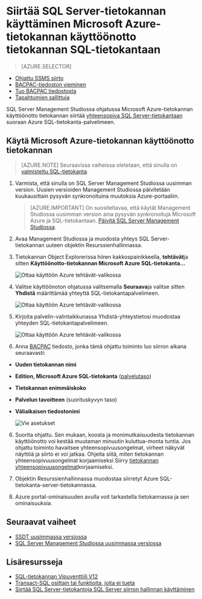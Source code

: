 <properties
   pageTitle="SQL Server-tietokannan siirtäminen SQL-tietokannan käyttäminen Microsoft Azure-tietokannan käyttöönotto tietokannan | Microsoft Azure"
   description="Microsoft Azure SQL-tietokanta-tietokannan siirtäminen, ohjattu Microsoft Azure-tietokannan luominen"
   services="sql-database"
   documentationCenter=""
   authors="CarlRabeler"
   manager="jhubbard"
   editor=""/>

<tags
   ms.service="sql-database"
   ms.devlang="NA"
   ms.topic="article"
   ms.tgt_pltfrm="NA"
   ms.workload="sqldb-migrate"
   ms.date="08/24/2016"
   ms.author="carlrab"/>

# <a name="migrate-sql-server-database-to-sql-database-using-deploy-database-to-microsoft-azure-database-wizard"></a>Siirtää SQL Server-tietokannan käyttäminen Microsoft Azure-tietokannan käyttöönotto tietokannan SQL-tietokantaan


> [AZURE.SELECTOR]
- [Ohjattu SSMS siirto](sql-database-cloud-migrate-compatible-using-ssms-migration-wizard.md)
- [BACPAC-tiedoston vieminen](sql-database-cloud-migrate-compatible-export-bacpac-ssms.md)
- [Tuo BACPAC tiedostosta](sql-database-cloud-migrate-compatible-import-bacpac-ssms.md)
- [Tapahtumien sallittuja](sql-database-cloud-migrate-compatible-using-transactional-replication.md)

SQL Server Management Studiossa ohjatussa Microsoft Azure-tietokannan käyttöönotto tietokannan siirtää [yhteensopiva SQL Server-tietokantaan](sql-database-cloud-migrate.md) suoraan Azure SQL-tietokanta-palvelimeen.

## <a name="use-the-deploy-database-to-microsoft-azure-database-wizard"></a>Käytä Microsoft Azure-tietokannan käyttöönotto tietokannan

> [AZURE.NOTE] Seuraavissa vaiheissa oletetaan, että sinulla on [valmisteltu SQL-tietokanta](https://azure.microsoft.com/documentation/learning-paths/sql-database-training-learn-sql-database/).

1. Varmista, että sinulla on SQL Server Management Studiossa uusimman version. Uusien versioiden Management Studiossa päivitetään kuukausittain pysyvän synkronoituina muutoksia Azure-portaaliin.

    > [AZURE.IMPORTANT] On suositeltavaa, että käytät Management Studiossa uusimman version aina pysyvän synkronoituja Microsoft Azure ja SQL-tietokantaan. [Päivitä SQL Server Management Studiossa](https://msdn.microsoft.com/library/mt238290.aspx).

2. Avaa Management Studiossa ja muodosta yhteys SQL Server-tietokannan uuteen objektin Resurssienhallinnassa.
3. Tietokannan Object Explorerissa hiiren kakkospainikkeella, **tehtävät**ja sitten **Käyttöönotto-tietokannan Microsoft Azure SQL-tietokanta...**

    ![Ottaa käyttöön Azure tehtävät-valikossa](./media/sql-database-cloud-migrate/MigrateUsingDeploymentWizard01.png)

4.  Valitse käyttöönoton ohjatussa valitsemalla **Seuraava**ja valitse sitten **Yhdistä** määrittämää yhteyttä SQL-tietokantapalvelimeen.

    ![Ottaa käyttöön Azure tehtävät-valikossa](./media/sql-database-cloud-migrate/MigrateUsingDeploymentWizard002.png)

5. Kirjoita palvelin-valintaikkunassa Yhdistä-yhteystietosi muodostaa yhteyden SQL-tietokantapalvelimeen.

    ![Ottaa käyttöön Azure tehtävät-valikossa](./media/sql-database-cloud-migrate/MigrateUsingDeploymentWizard00.png)

5.  Anna [BACPAC](https://msdn.microsoft.com/library/ee210546.aspx#Anchor_4) tiedosto, jonka tämä ohjattu toiminto luo siirron aikana seuraavasti:

 - **Uuden tietokannan nimi** 
 - **Edition, Microsoft Azure SQL-tietokanta** ([palvelutaso](sql-database-service-tiers.md))
 - **Tietokannan enimmäiskoko**
 - **Palvelun tavoitteen** (suorituskyvyn taso)
 - **Väliaikaisen tiedostonimi**  

    ![Vie asetukset](./media/sql-database-cloud-migrate/MigrateUsingDeploymentWizard02.png)

6.  Suorita ohjattu. Sen mukaan, koosta ja monimutkaisuudesta tietokannan käyttöönotto voi kestää muutaman minuutin kuluttua-monta tuntia. Jos ohjattu toiminto havaitsee yhteensopivuusongelmat, virheet näkyvät näyttöä ja siirto ei voi jatkaa. Ohjeita siitä, miten tietokannan yhteensopivuusongelmat korjaamiseksi Siirry [tietokannan yhteensopivuusongelmat](sql-database-cloud-migrate-fix-compatibility-issues.md)korjaamiseksi.

7.  Objektin Resurssienhallinnassa muodostaa siirretyt Azure SQL-tietokanta-server-tietokannassa.
8.  Azure portal-ominaisuuden avulla voit tarkastella tietokannassa ja sen ominaisuuksia.

## <a name="next-steps"></a>Seuraavat vaiheet

- [SSDT uusimmassa versiossa](https://msdn.microsoft.com/library/mt204009.aspx)
- [SQL Server Management Studiossa uusimmassa versiossa](https://msdn.microsoft.com/library/mt238290.aspx)

## <a name="additional-resources"></a>Lisäresursseja

- [SQL-tietokannan Vipuventtiili V12](sql-database-v12-whats-new.md)
- [Transact-SQL osittain tai funktioita, joita ei tueta](sql-database-transact-sql-information.md)
- [Siirtää SQL Server-tietokantoja SQL Server siirron hallinnan käyttäminen](http://blogs.msdn.com/b/ssma/)
